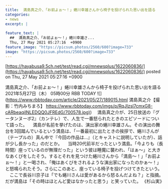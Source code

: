 ```yaml
---
title:  満島真之介、「お前よぉ〜！」蜷川幸雄さんから椅子を投げられた思い出を語る  
categories:
- news
excerpt: |
  
feature_text: |
  ##  満島真之介、「お前よぉ〜！」蜷川幸雄さ...
  Thu, 27 May 2021 05:27:16  +0900
feature_image: "https://picsum.photos/2560/600?image=733"
image: "https://picsum.photos/2560/600?image=733"
---
```


[https://hayabusa9.5ch.net/test/read.cgi/mnewsplus/1622060836/](https://hayabusa9.5ch.net/test/read.cgi/mnewsplus/1622060836/)
posted on Thu, 27 May 2021 05:27:16  +0900

<!--more-->

満島真之介、「お前よぉ〜！」蜷川幸雄さんから椅子を投げられた思い出を語る 2021年5月27日（木） 05時00分 RBB TODAY ![](https://www.rbbtoday.com/article/2021/05/27/189015.html 満島真之介【撮影：竹内みちまろ】 [https://www.rbbtoday.com/imgs/p/RqJIzsl7cmxG8-cARbeaqilNLEDQQ0JFREdG/700578.jpg)](https://www.rbbtoday.com/imgs/p/RqJIzsl7cmxG8-cARbeaqilNLEDQQ0JFREdG/700578.jpg)) 　満島真之介が、25日放送の『グータンヌーボ2』（カンテレ）で、人生で一番怒られたときのエピソードについて語った。 　満島が名前を挙げたのは、演出家の蜷川幸雄さん。その演出の舞台を3回踏んでいるという満島は、「一番最初に出たときの挨拶で、蜷川さんが（テープルの）真ん中で『今回の作品は…』（とキャストに説明していたが）、話が少し長かった」のだとか。 　当時20代前半だったという満島。「今よりも（長時間）座っているのが無理だった」という彼は睡魔に襲われ、「はぁ〜」と大きなあくびをしたそう。するとそれを見つけた蜷川さんから「満島〜！」「お前よぉ〜！」と一喝され、「俺はあくびをされるような演出家になったのかぁ〜！」と怒鳴られたそう。さらにこのあと、座っている椅子を投げつけてきたという。 　ここで長谷川京子は「でも蜷川さんは愛があるから怒るんだよね？」と指摘。だが満島は「その時はほとんど愛はなかったと思う」と笑っていた。 《杉山実》
